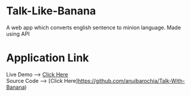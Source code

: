 # Talk-Like-Banana
A web app which converts english sentence to minion language.
Made using API

# Application Link
Live Demo --> [Click Here](https://anujbarochia-talk-with-banana.netlify.app) <br>
Source Code --> [Click Here]https://github.com/anujbarochia/Talk-With-Banana)
